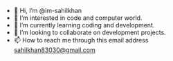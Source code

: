 - 👋 Hi, I’m @im-sahilkhan
- 👀 I’m interested in code and computer world.
- 🌱 I’m currently learning coding and development. 
- 💞️ I’m looking to collaborate on development projects.
- 📫 How to reach me through this email address sahilkhan83030@gmail.com 

<!---
im-sahilkhan/im-sahilkhan is a ✨ special ✨ repository because its `README.md` (this file) appears on your GitHub profile.
You can click the Preview link to take a look at your changes.
--->
